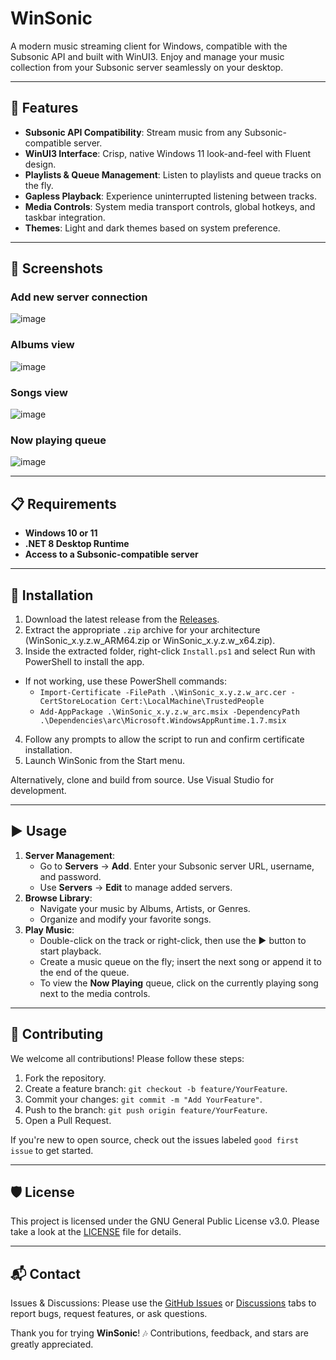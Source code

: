 # WinSonic

A modern music streaming client for Windows, compatible with the Subsonic API and built with WinUI3. Enjoy and manage your music collection from your Subsonic server seamlessly on your desktop.

---

## 🚀 Features

* **Subsonic API Compatibility**: Stream music from any Subsonic-compatible server.
* **WinUI3 Interface**: Crisp, native Windows 11 look-and-feel with Fluent design.
* **Playlists & Queue Management**: Listen to playlists and queue tracks on the fly.
* **Gapless Playback**: Experience uninterrupted listening between tracks.
* **Media Controls**: System media transport controls, global hotkeys, and taskbar integration.
* **Themes**: Light and dark themes based on system preference.

---

## 🎨 Screenshots

### Add new server connection
![image](https://github.com/user-attachments/assets/d9f52357-8f03-427a-9ea7-0a059150081e)

### Albums view
![image](https://github.com/user-attachments/assets/03f9d11b-c2a5-4fb6-92b3-83becdd380a3)

### Songs view
![image](https://github.com/user-attachments/assets/5f80ebe0-8084-4c12-942d-aaf839f04e8c)

### Now playing queue
![image](https://github.com/user-attachments/assets/c38a2c68-765d-4c56-83c5-3c4e47a0c007)

---

## 📋 Requirements

* **Windows 10 or 11**
* **.NET 8 Desktop Runtime**
* **Access to a Subsonic-compatible server**

---

## 💾 Installation

1. Download the latest release from the [Releases](https://github.com/Kikikan/WinSonic/releases).
2. Extract the appropriate `.zip` archive for your architecture (WinSonic_x.y.z.w_ARM64.zip or WinSonic_x.y.z.w_x64.zip).
3. Inside the extracted folder, right-click `Install.ps1` and select Run with PowerShell to install the app.
  - If not working, use these PowerShell commands:
    - `Import-Certificate -FilePath .\WinSonic_x.y.z.w_arc.cer -CertStoreLocation Cert:\LocalMachine\TrustedPeople`
    - `Add-AppPackage .\WinSonic_x.y.z.w_arc.msix -DependencyPath .\Dependencies\arc\Microsoft.WindowsAppRuntime.1.7.msix`
4. Follow any prompts to allow the script to run and confirm certificate installation.
5. Launch WinSonic from the Start menu.

Alternatively, clone and build from source. Use Visual Studio for development.

---

## ▶️ Usage

1. **Server Management**:
   * Go to **Servers** → **Add**. Enter your Subsonic server URL, username, and password.
   * Use **Servers** → **Edit** to manage added servers.
3. **Browse Library**:
   * Navigate your music by Albums, Artists, or Genres.
   * Organize and modify your favorite songs.
5. **Play Music**:
   * Double-click on the track or right-click, then use the ▶️ button to start playback.
   * Create a music queue on the fly; insert the next song or append it to the end of the queue.
   * To view the **Now Playing** queue, click on the currently playing song next to the media controls.

---

## 🤝 Contributing

We welcome all contributions! Please follow these steps:

1. Fork the repository.
2. Create a feature branch: `git checkout -b feature/YourFeature`.
3. Commit your changes: `git commit -m "Add YourFeature"`.
4. Push to the branch: `git push origin feature/YourFeature`.
5. Open a Pull Request.

If you're new to open source, check out the issues labeled `good first issue` to get started.

---

## 🛡️ License

This project is licensed under the GNU General Public License v3.0. Please take a look at the [LICENSE](LICENSE.txt) file for details.

---

## 📬 Contact

Issues & Discussions: Please use the [GitHub Issues](https://github.com/Kikikan/WinSonic/issues) or [Discussions](https://github.com/Kikikan/WinSonic/discussions) tabs to report bugs, request features, or ask questions.

Thank you for trying **WinSonic**! 🎶 Contributions, feedback, and stars are greatly appreciated.

